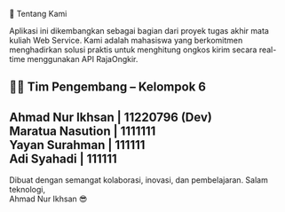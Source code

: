 📌 Tentang Kami

Aplikasi ini dikembangkan sebagai bagian dari proyek tugas akhir mata kuliah Web Service.
Kami adalah mahasiswa yang berkomitmen menghadirkan solusi praktis untuk menghitung ongkos kirim
secara real-time menggunakan API RajaOngkir.


👨‍💻 Tim Pengembang – Kelompok 6
----------------------------------------
Ahmad Nur Ikhsan       | 11220796 (Dev)   
Maratua Nasution        | 1111111    
Yayan Surahman         | 111111     
Adi Syahadi                 | 111111     
----------------------------------------

Dibuat dengan semangat kolaborasi, inovasi, dan pembelajaran.
Salam teknologi,  
Ahmad Nur Ikhsan 😎
